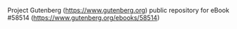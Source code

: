 Project Gutenberg (https://www.gutenberg.org) public repository for
eBook #58514 (https://www.gutenberg.org/ebooks/58514)
